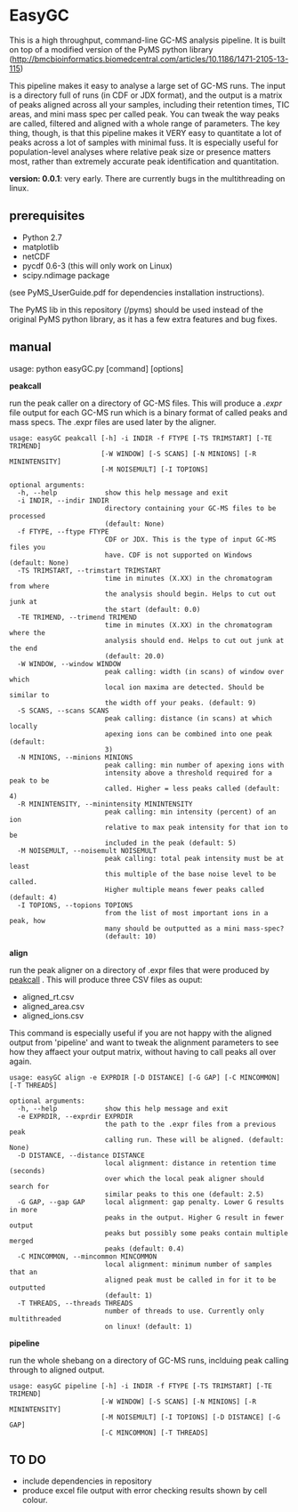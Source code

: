 EasyGC
======

This is a high throughput, command-line GC-MS analysis pipeline. It is built on top of a modified version of the PyMS python library (http://bmcbioinformatics.biomedcentral.com/articles/10.1186/1471-2105-13-115) 

This pipeline makes it easy to analyse a large set of GC-MS runs. The input is a directory full of runs (in CDF or JDX format), and the output is a matrix of peaks aligned across all your samples, including their retention times, TIC areas, and mini mass spec per called peak. You can tweak the way peaks are called, filtered and aligned with a whole range of parameters. The key thing, though, is that this pipeline makes it VERY easy to quantitate a lot of peaks across a lot of samples with minimal fuss. It is especially useful for population-level analyses where relative peak size or presence matters most, rather than extremely accurate peak identification and quantitation.

**version: 0.0.1**: very early. There are currently bugs in the multithreading on linux.

prerequisites
-------------
- Python 2.7
- matplotlib
- netCDF
- pycdf 0.6-3  (this will only work on Linux)
- scipy.ndimage package
 
(see PyMS_UserGuide.pdf for dependencies installation instructions). 

The PyMS lib in this repository (/pyms) should be used instead of the original PyMS python library, as it has a few extra features and bug fixes.

manual
------
usage: python easyGC.py [command] [options]

**peakcall**

run the peak caller on a directory of GC-MS files. This will produce a <i>.expr</i> file output for each GC-MS run which is a binary format of called peaks and mass specs. The .expr files are used later by the aligner. 
```
usage: easyGC peakcall [-h] -i INDIR -f FTYPE [-TS TRIMSTART] [-TE TRIMEND]
                       [-W WINDOW] [-S SCANS] [-N MINIONS] [-R MININTENSITY]
                       [-M NOISEMULT] [-I TOPIONS]
```


```
optional arguments:
  -h, --help            show this help message and exit
  -i INDIR, --indir INDIR
                        directory containing your GC-MS files to be processed
                        (default: None)
  -f FTYPE, --ftype FTYPE
                        CDF or JDX. This is the type of input GC-MS files you
                        have. CDF is not supported on Windows (default: None)
  -TS TRIMSTART, --trimstart TRIMSTART
                        time in minutes (X.XX) in the chromatogram from where
                        the analysis should begin. Helps to cut out junk at
                        the start (default: 0.0)
  -TE TRIMEND, --trimend TRIMEND
                        time in minutes (X.XX) in the chromatogram where the
                        analysis should end. Helps to cut out junk at the end
                        (default: 20.0)
  -W WINDOW, --window WINDOW
                        peak calling: width (in scans) of window over which
                        local ion maxima are detected. Should be similar to
                        the width off your peaks. (default: 9)
  -S SCANS, --scans SCANS
                        peak calling: distance (in scans) at which locally
                        apexing ions can be combined into one peak (default:
                        3)
  -N MINIONS, --minions MINIONS
                        peak calling: min number of apexing ions with
                        intensity above a threshold required for a peak to be
                        called. Higher = less peaks called (default: 4)
  -R MININTENSITY, --minintensity MININTENSITY
                        peak calling: min intensity (percent) of an ion
                        relative to max peak intensity for that ion to be
                        included in the peak (default: 5)
  -M NOISEMULT, --noisemult NOISEMULT
                        peak calling: total peak intensity must be at least
                        this multiple of the base noise level to be called.
                        Higher multiple means fewer peaks called (default: 4)
  -I TOPIONS, --topions TOPIONS
                        from the list of most important ions in a peak, how
                        many should be outputted as a mini mass-spec?
                        (default: 10)
```

**align**

run the peak aligner on a directory of .expr files that were produced by [peakcall]() . This will produce three CSV files as ouput:

- aligned_rt.csv
- aligned_area.csv
- aligned_ions.csv

This command is especially useful if you are not happy with the aligned output from 'pipeline' and want to tweak the alignment parameters to see how they affaect your output matrix, without having to call peaks all over again. 

```
usage: easyGC align -e EXPRDIR [-D DISTANCE] [-G GAP] [-C MINCOMMON] [-T THREADS]
```
```
optional arguments:
  -h, --help            show this help message and exit
  -e EXPRDIR, --exprdir EXPRDIR
                        the path to the .expr files from a previous peak
                        calling run. These will be aligned. (default: None)
  -D DISTANCE, --distance DISTANCE
                        local alignment: distance in retention time (seconds)
                        over which the local peak aligner should search for
                        similar peaks to this one (default: 2.5)
  -G GAP, --gap GAP     local alignment: gap penalty. Lower G results in more
                        peaks in the output. Higher G result in fewer output
                        peaks but possibly some peaks contain multiple merged
                        peaks (default: 0.4)
  -C MINCOMMON, --mincommon MINCOMMON
                        local alignment: minimum number of samples that an
                        aligned peak must be called in for it to be outputted
                        (default: 1)
  -T THREADS, --threads THREADS
                        number of threads to use. Currently only multithreaded
                        on linux! (default: 1)

```

**pipeline**

run the whole shebang on a directory of GC-MS runs, inclduing peak calling through to aligned output.
```
usage: easyGC pipeline [-h] -i INDIR -f FTYPE [-TS TRIMSTART] [-TE TRIMEND]
                       [-W WINDOW] [-S SCANS] [-N MINIONS] [-R MININTENSITY]
                       [-M NOISEMULT] [-I TOPIONS] [-D DISTANCE] [-G GAP]
                       [-C MINCOMMON] [-T THREADS]
```


TO DO
-----
- include dependencies in repository
- produce excel file output with error checking results shown by cell colour.
